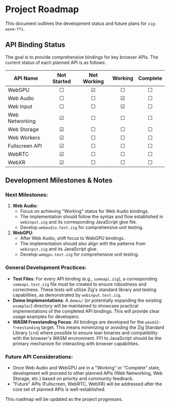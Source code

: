 # Project Roadmap

This document outlines the development status and future plans for `zig-wasm-ffi`.

## API Binding Status

The goal is to provide comprehensive bindings for key browser APIs. The current status of each planned API is as follows:

| API Name        | Not Started | Not Working | Working | Complete |
|-----------------|:-----------:|:-----------:|:-------:|:--------:|
| WebGPU          | ☐           | ☑           | ☐       | ☐        |
| Web Audio       | ☐           | ☐           | ☑       | ☐        |
| Web Input       | ☐           | ☐           | ☑       | ☐        |
| Web Networking  | ☑           | ☐           | ☐       | ☐        |
| Web Storage     | ☑           | ☐           | ☐       | ☐        |
| Web Workers     | ☑           | ☐           | ☐       | ☐        |
| Fullscreen API  | ☑           | ☐           | ☐       | ☐        |
| WebRTC          | ☑           | ☐           | ☐       | ☐        |
| WebXR           | ☑           | ☐           | ☐       | ☐        |

## Development Milestones & Notes

### Next Milestones:
1.  **Web Audio**:
    *   Focus on achieving "Working" status for Web Audio bindings.
    *   The implementation should follow the syntax and flow established in `webinput.zig` and its corresponding JavaScript glue file.
    *   Develop `webaudio.test.zig` for comprehensive unit testing.
2.  **WebGPU**:
    *   After Web Audio, shift focus to WebGPU bindings.
    *   The implementation should also align with the patterns from `webinput.zig` and its JavaScript glue.
    *   Develop `webgpu.test.zig` for comprehensive unit testing.

### General Development Practices:
*   **Test Files**: For every API binding (e.g., `someapi.zig`), a corresponding `someapi.test.zig` file must be created to ensure robustness and correctness. These tests will utilize Zig's standard library and testing capabilities, as demonstrated by `webinput.test.zig`.
*   **Demo Implementations**: A `demos/` (or potentially expanding the existing `example/`) directory will be maintained to showcase practical implementations of the completed API bindings. This will provide clear usage examples for developers.
*   **WASM Freestanding Focus**: All bindings are developed for the `wasm32-freestanding` target. This means minimizing or avoiding the Zig Standard Library (`std`) where possible to ensure lean binaries and compatibility with the browser's WASM environment. FFI to JavaScript should be the primary mechanism for interacting with browser capabilities.

### Future API Considerations:
*   Once Web Audio and WebGPU are in a "Working" or "Complete" state, development will proceed to other planned APIs (Web Networking, Web Storage, etc.) based on priority and community feedback.
*   "Future" APIs (Fullscreen, WebRTC, WebXR) will be addressed after the core set of planned APIs is well-established.

This roadmap will be updated as the project progresses.
